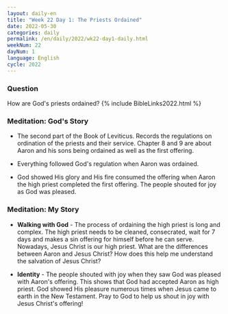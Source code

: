 ```yaml
---
layout: daily-en
title: "Week 22 Day 1: The Priests Ordained"
date: 2022-05-30
categories: daily
permalink: /en/daily/2022/wk22-day1-daily.html
weekNum: 22
dayNum: 1
language: English
cycle: 2022
---
```

### Question     
How are God's priests ordained?
{% include BibleLinks2022.html %} 

### Meditation: God's Story   
+ The second part of the Book of Leviticus. Records the regulations on ordination of the priests and their service. Chapter 8 and 9 are about Aaron and his sons being ordained as well as the first offering. 

+ Everything followed God's regulation when Aaron was ordained. 

+ God showed His glory and His fire consumed the offering when Aaron the high priest completed the first offering. The people shouted for joy as God was pleased. 

### Meditation: My Story   
+ **Walking with God** - The process of ordaining the high priest is long and complex. The high priest needs to be cleaned, consecrated, wait for 7 days and makes a sin offering for himself before he can serve. Nowadays, Jesus Christ is our high priest. What are the differences between Aaron and Jesus Christ? How does this help me understand the salvation of Jesus Christ? 

+ **Identity** - The people shouted with joy when they saw God was pleased with Aaron's offering. This shows that God had accepted Aaron as high priest. God showed His pleasure numerous times when Jesus came to earth in the New Testament. Pray to God to help us shout in joy with Jesus Christ's offering! 

